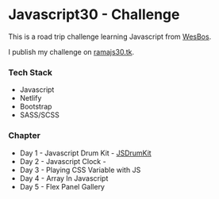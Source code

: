 # Javascript30 - Challenge

This is a road trip challenge learning Javascript from [WesBos](http://javascript30.com/).

I publish my challenge on [ramajs30.tk](ramajs30.tk).

### Tech Stack
- Javascript
- Netlify
- Bootstrap
- SASS/SCSS

### Chapter
- Day 1 - Javascript Drum Kit - [JSDrumKit](https://nifty-mclean-ba9c7c.netlify.com/01-JSDrumkit/index.html)
- Day 2 - Javascript Clock -
- Day 3 - Playing CSS Variable with JS
- Day 4 - Array In Javascript
- Day 5 - Flex Panel Gallery